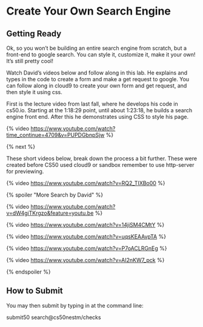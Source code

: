 # Create Your Own Search Engine

## Getting Ready

Ok, so you won’t be building an entire search engine from scratch, but a front-end to google search. You can style it, customize it, make it your own! It’s still pretty cool!

Watch David’s videos below and follow along in this lab. He explains and types in the code to create a form and make a get request to google. You can follow along in cloud9 to create your own form and get request, and then style it using css.

First is the lecture video from last fall, where he develops his code in cs50.io. Starting at the 1:18:29 point, until about 1:23:18, he builds a search engine front end. After this he demonstrates using CSS to style his page.

{% video https://www.youtube.com/watch?time_continue=4709&v=PUPDGbnpSjw %}

{% next %}

These short videos below, break down the process a bit further. These were created before CS50 used cloud9 or sandbox remember to use http-server for previewing.

{% video https://www.youtube.com/watch?v=RQ2_TIXBo00 %}

{% spoiler "More Search by David" %}

{% video https://www.youtube.com/watch?v=dW4giTKrgzo&feature=youtu.be %}

{% video https://www.youtube.com/watch?v=14jiSM4CMtY %}

{% video https://www.youtube.com/watch?v=uqsKEAAvpTA %}

{% video https://www.youtube.com/watch?v=P7oACLRGnEg %}

{% video https://www.youtube.com/watch?v=AI2nKW7_pck %}



{% endspoiler %}



## How to Submit


You may then submit by typing in at the command line:

submit50 search@cs50nestm/checks


